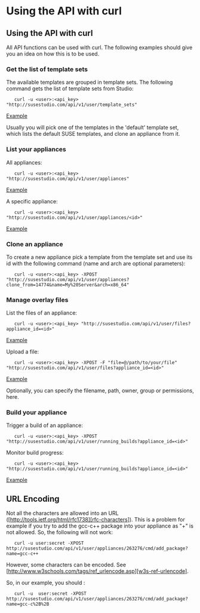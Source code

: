 # Using the API with curl

## Using the API with curl

All API functions can be used with curl. The following examples should give you an idea on how this is to be used.

### Get the list of template sets

The available templates are grouped in template sets. The following command gets the list of template sets from Studio:

       curl -u <user>:<api_key> "http://susestudio.com/api/v1/user/template_sets"
   
[Example][example-1]

Usually you will pick one of the templates in the 'default' template set, which lists the default SUSE templates, and clone an appliance from it.


### List your appliances

All appliances:

       curl -u <user>:<api_key> "http://susestudio.com/api/v1/user/appliances"

[Example][example-2]

A specific appliance:

       curl -u <user>:<api_key> "http://susestudio.com/api/v1/user/appliances/<id>"

[Example][example-3]

### Clone an appliance

To create a new appliance pick a template from the template set and use its id with the following command (name and arch are optional parameters):

       curl -u <user>:<api_key> -XPOST "http://susestudio.com/api/v1/user/appliances?clone_from=14774&name=My%20Server&arch=x86_64"


### Manage overlay files

List the files of an appliance:

       curl -u <user>:<api_key> "http://susestudio.com/api/v1/user/files?appliance_id=<id>"

[Example][example-4]

Upload a file:

       curl -u <user>:<api_key> -XPOST -F "file=@/path/to/your/file" "http://susestudio.com/api/v1/user/files?appliance_id=<id>"

[Example][example-5]

Optionally, you can specify the filename, path, owner, group or permissions, here.


### Build your appliance

Trigger a build of an appliance:

       curl -u <user>:<api_key> -XPOST "http://susestudio.com/api/v1/user/running_builds?appliance_id=<id>"

Monitor build progress:

       curl -u <user>:<api_key> "http://susestudio.com/api/v1/user/running_builds?appliance_id=<id>"
   
[Example][example-6]

## URL Encoding

Not all the characters are allowed into an URL ([http://tools.ietf.org/html/rfc1738][rfc-characters]). This is a problem for example if you try to add the gcc-c++ package into your appliance as "+" is not allowed. So, the following will not work:

       curl -u user:secret -XPOST http://susestudio.com/api/v1/user/appliances/263276/cmd/add_package?name=gcc-c++

However, some characters can be encoded. See [http://www.w3schools.com/tags/ref_urlencode.asp][w3s-ref-urlencode].

So, in our example, you should :

       curl -u  user:secret -XPOST http://susestudio.com/api/v1/user/appliances/263276/cmd/add_package?name=gcc-c%2B%2B


[example-1]: http://www.susestudio.com/help/api/v1/template_sets.xml
[example-2]: http://www.susestudio.com/help/api/v1/appliances.xml
[example-3]: http://www.susestudio.com/help/api/v1/appliance.xml
[example-4]: http://www.susestudio.com/help/api/v1/files.xml
[example-5]: http://www.susestudio.com/help/api/v1/file.xml
[example-6]: http://www.susestudio.com/help/api/v1/running_builds.xml


[rfc-characters]: http://tools.ietf.org/html/rfc1738
[w3s-ref-urlencode]: http://www.w3schools.com/tags/ref_urlencode.asp

